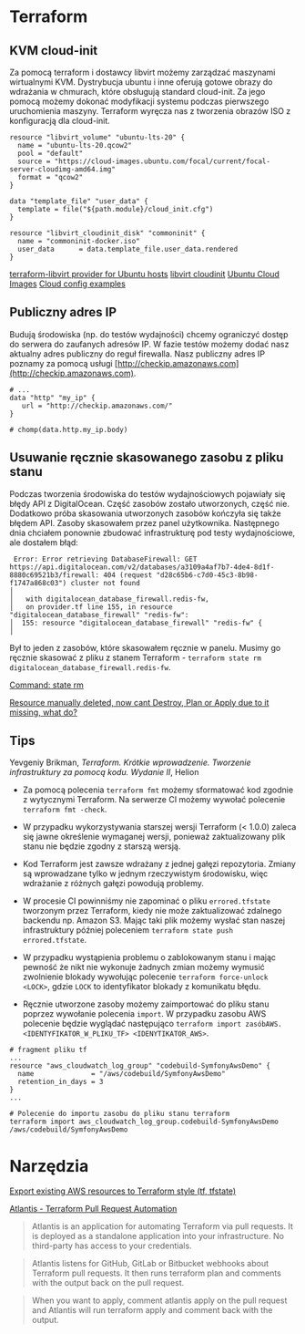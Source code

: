 # Terraform

## KVM cloud-init

Za pomocą terraform i dostawcy libvirt możemy zarządzać maszynami wirtualnymi KVM. Dystrybucja ubuntu i inne oferują gotowe obrazy do wdrażania w chmurach, które obsługują standard cloud-init. Za jego pomocą możemy dokonać modyfikacji systemu podczas pierwszego uruchomienia maszyny. Terraform wyręcza nas z tworzenia obrazów ISO z konfiguracją dla cloud-init.

```
resource "libvirt_volume" "ubuntu-lts-20" {
  name = "ubuntu-lts-20.qcow2"
  pool = "default"
  source = "https://cloud-images.ubuntu.com/focal/current/focal-server-cloudimg-amd64.img"
  format = "qcow2"
}

data "template_file" "user_data" {
  template = file("${path.module}/cloud_init.cfg")
}

resource "libvirt_cloudinit_disk" "commoninit" {
  name = "commoninit-docker.iso"
  user_data      = data.template_file.user_data.rendered
}
```

[terraform-libvirt provider for Ubuntu hosts](https://github.com/fabianlee/terraform-libvirt-ubuntu-examples)
[libvirt cloudinit](https://github.com/dmacvicar/terraform-provider-libvirt/blob/master/website/docs/r/cloudinit.html.markdown)
[Ubuntu Cloud Images](https://cloud-images.ubuntu.com/)
[Cloud config examples](https://cloudinit.readthedocs.io/en/latest/topics/examples.html)

## Publiczny adres IP

Budują środowiska (np. do testów wydajności) chcemy ograniczyć dostęp do serwera do zaufanych adresów IP. W fazie testów możemy dodać nasz aktualny adres publiczny do reguł firewalla. Nasz publiczny adres IP poznamy za pomocą usługi [http://checkip.amazonaws.com](http://checkip.amazonaws.com).

```
# ...
data "http" "my_ip" {
   url = "http://checkip.amazonaws.com/"
}

# chomp(data.http.my_ip.body)
```

## Usuwanie ręcznie skasowanego zasobu z pliku stanu

Podczas tworzenia środowiska do testów wydajnościowych pojawiały się błędy API z DigitalOcean. Część zasobów zostało utworzonych, część nie. Dodatkowo próba skasowania utworzonych zasobów kończyła się także błędem API. Zasoby skasowałem przez panel użytkownika. Następnego dnia chciałem ponownie zbudować infrastrukturę pod testy wydajnościowe, ale dostałem błąd:

```
 Error: Error retrieving DatabaseFirewall: GET https://api.digitalocean.com/v2/databases/a3109a4af7b7-4de4-8d1f-8880c69521b3/firewall: 404 (request "d28c65b6-c7d0-45c3-8b98-f1747a868c03") cluster not found
│
│   with digitalocean_database_firewall.redis-fw,
│   on provider.tf line 155, in resource "digitalocean_database_firewall" "redis-fw":
│  155: resource "digitalocean_database_firewall" "redis-fw" {
│
```

Był to jeden z zasobów, które skasowałem ręcznie w panelu. Musimy go ręcznie skasować z pliku z stanem Terraform - `terraform state rm digitalocean_database_firewall.redis-fw`.

[Command: state rm](https://www.terraform.io/docs/cli/commands/state/rm.html)

[Resource manually deleted, now cant Destroy, Plan or Apply due to it missing, what do?](https://discuss.hashicorp.com/t/resource-manually-deleted-now-cant-destroy-plan-or-apply-due-to-it-missing-what-do/12215)

## Tips

Yevgeniy Brikman, _Terraform. Krótkie wprowadzenie. Tworzenie infrastruktury za pomocą kodu. Wydanie II_, Helion

* Za pomocą polecenia `terraform fmt` możemy sformatować kod zgodnie z wytycznymi Terraform. Na serwerze CI możemy wywołać polecenie `terraform fmt -check`.

* W przypadku wykorzystywania starszej wersji Terraform (< 1.0.0) zaleca się jawne określenie wymaganej wersji, ponieważ zaktualizowany plik stanu nie będzie zgodny z starszą wersją.

* Kod Terraform jest zawsze wdrażany z jednej gałęzi repozytoria. Zmiany są wprowadzane tylko w jednym rzeczywistym środowisku, więc wdrażanie z różnych gałęzi powodują problemy.

* W procesie CI powinniśmy nie zapominać o pliku `errored.tfstate` tworzonym przez Terraform, kiedy nie może zaktualizować zdalnego backendu np. Amazon S3. Mając taki plik możemy wysłać stan naszej infrastruktury później poleceniem `terraform state push errored.tfstate`.

* W przypadku wystąpienia problemu o zablokowanym stanu i mając pewność że nikt nie wykonuje żadnych zmian możemy wymusić zwolnienie blokady wywołując polecenie `terraform force-unlock <LOCK>`, gdzie `LOCK` to identyfikator blokady z komunikatu błędu.

* Ręcznie utworzone zasoby możemy zaimportować do pliku stanu poprzez wywołanie polecenia `import`.
W przypadku zasobu AWS polecenie będzie wyglądać następująco `terraform import zasóbAWS.<IDENTYFIKATOR_W_PLIKU_TF> <IDENYTIKATOR_AWS>`.

```
# fragment pliku tf
...
resource "aws_cloudwatch_log_group" "codebuild-SymfonyAwsDemo" {
  name              = "/aws/codebuild/SymfonyAwsDemo"
  retention_in_days = 3
}
...

# Polecenie do importu zasobu do pliku stanu terraform
terraform import aws_cloudwatch_log_group.codebuild-SymfonyAwsDemo /aws/codebuild/SymfonyAwsDemo
```

# Narzędzia

[Export existing AWS resources to Terraform style (tf, tfstate)](http://terraforming.dtan4.net/)

[Atlantis - Terraform Pull Request Automation](https://www.runatlantis.io/)

>Atlantis is an application for automating Terraform via pull requests. It is deployed as a standalone application into your infrastructure. No third-party has access to your credentials.

>Atlantis listens for GitHub, GitLab or Bitbucket webhooks about Terraform pull requests. It then runs terraform plan and comments with the output back on the pull request.

>When you want to apply, comment atlantis apply on the pull request and Atlantis will run terraform apply and comment back with the output.
